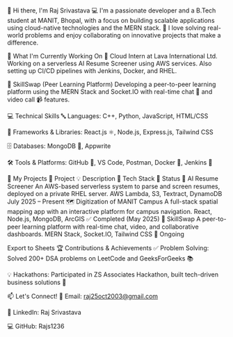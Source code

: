 👋 Hi there, I'm Raj Srivastava
💻 I'm a passionate developer and a B.Tech student at MANIT, Bhopal, with a focus on building scalable applications using cloud-native technologies and the MERN stack.
🚀 I love solving real-world problems and enjoy collaborating on innovative projects that make a difference.

🔭 What I'm Currently Working On
🧠 Cloud Intern at Lava International Ltd.
Working on a serverless AI Resume Screener using AWS services. Also setting up CI/CD pipelines with Jenkins, Docker, and RHEL.

🤝 SkillSwap (Peer Learning Platform)
Developing a peer-to-peer learning platform using the MERN Stack and Socket.IO with real-time chat 💬 and video call 📹 features.

💻 Technical Skills
🔤 Languages: C++, Python, JavaScript, HTML/CSS

🧩 Frameworks & Libraries: React.js ⚛️, Node.js, Express.js, Tailwind CSS

🗄️ Databases: MongoDB 🍃, Appwrite

🛠️ Tools & Platforms: GitHub 🐙, VS Code, Postman, Docker 🐳, Jenkins 🔧

🚀 My Projects
📌 Project	💡 Description	🧰 Tech Stack	📅 Status
🤖 AI Resume Screener	An AWS-based serverless system to parse and screen resumes, deployed on a private RHEL server.	AWS Lambda, S3, Textract, DynamoDB	July 2025 – Present
🗺️ Digitization of MANIT Campus	A full-stack spatial mapping app with an interactive platform for campus navigation.	React, Node.js, MongoDB, ArcGIS	✅ Completed (May 2025)
🤝 SkillSwap	A peer-to-peer learning platform with real-time chat, video, and collaborative dashboards.	MERN Stack, Socket.IO, Tailwind CSS	🔄 Ongoing

Export to Sheets
🏆 Contributions & Achievements
✅ Problem Solving: Solved 200+ DSA problems on LeetCode and GeeksForGeeks 📚

💡 Hackathons: Participated in ZS Associates Hackathon, built tech-driven business solutions 💼

📫 Let's Connect!
📧 Email: raj25oct2003@gmail.com

🔗 LinkedIn: Raj Srivastava

💻 GitHub: Rajs1236
